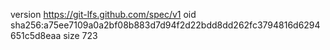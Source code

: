version https://git-lfs.github.com/spec/v1
oid sha256:a75ee7109a0a2bf08b883d7d94f2d22bdd8dd262fc3794816d6294651c5d8eaa
size 723
